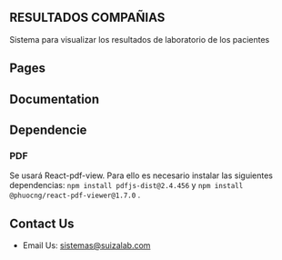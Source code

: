 ## RESULTADOS COMPAÑIAS

Sistema para visualizar los resultados de laboratorio de los pacientes

## Pages


## Documentation


## Dependencie
### PDF
 Se usará React-pdf-view. Para ello es necesario instalar las siguientes dependencias:
 ```npm install pdfjs-dist@2.4.456```
 y ```npm install @phuocng/react-pdf-viewer@1.7.0```
.
<br/>


## Contact Us

- Email Us: sistemas@suizalab.com

